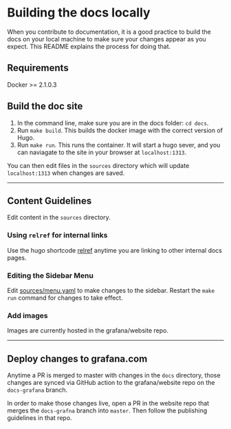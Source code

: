 # Building the docs locally

When you contribute to documentation, it is a good practice to build the docs on your local machine to make sure your changes appear as you expect. This README explains the process for doing that.

## Requirements

Docker >= 2.1.0.3

## Build the doc site


1. In the command line, make sure you are in the docs folder: `cd docs`.
2. Run `make build`. This builds the docker image with the correct version of Hugo.
3. Run `make run`. This runs the container. It will start a hugo sever, and you can naviagate to the site in your browser at `localhost:1313`. 

You can then edit files in the `sources` directory which will update `localhost:1313` when changes are saved.

---

## Content Guidelines

Edit content in the `sources` directory.

### Using `relref` for internal links

Use the hugo shortcode [relref](https://gohugo.io/content-management/cross-references/#use-ref-and-relref) anytime you are linking to other internal docs pages.

### Editing the Sidebar Menu

Edit [sources/menu.yaml](sources/menu.yaml) to make changes to the sidebar. Restart the `make run` command for changes to take effect.

### Add images

Images are currently hosted in the grafana/website repo.

---

## Deploy changes to grafana.com

Anytime a PR is merged to master with changes in the `docs` directory, those changes are synced via GitHub action to the grafana/website repo on the `docs-grafana` branch.

In order to make those changes live, open a PR in the website repo that merges the `docs-grafna` branch into `master`. Then follow the publishing guidelines in that repo.
